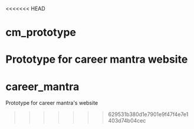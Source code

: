 <<<<<<< HEAD
# cm_prototype
Prototype for career mantra website
=======
# career_mantra
Prototype for career mantra's website
>>>>>>> 629531b380d1e7901e9f47f4e7e1403d74b04cec

